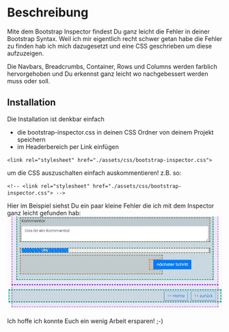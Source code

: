 # Beschreibung

Mite dem Bootstrap Inspector findest Du ganz leicht die Fehler in deiner Bootstrap Syntax. Weil ich mir eigentlich recht schwer getan habe die Fehler zu finden hab ich mich dazugesetzt und eine CSS geschrieben um diese aufzuzeigen.

Die Navbars, Breadcrumbs, Container, Rows und Columns werden farblich hervorgehoben und Du erkennst ganz leicht wo nachgebessert werden muss oder soll.

## Installation

Die Installation ist denkbar einfach

* die bootstrap-inspector.css in deinen CSS Ordner von deinem Projekt speichern
* im Headerbereich per Link einfügen
```
<link rel="stylesheet" href="./assets/css/bootstrap-inspector.css">
```
um die CSS auszuschalten einfach auskommentieren!
z.B. so:
```
<!-- <link rel="stylesheet" href="./assets/css/bootstrap-inspector.css"> -->
```

Hier im Beispiel siehst Du ein paar kleine Fehler die ich mit dem Inspector ganz leicht gefunden hab:
![Vorschau Bild](https://github.com/dannerbam/bootstrap-inspector/blob/main/images/bootstrap-inspector.jpg?raw=true)

Ich hoffe ich konnte Euch ein wenig Arbeit ersparen! ;-)
